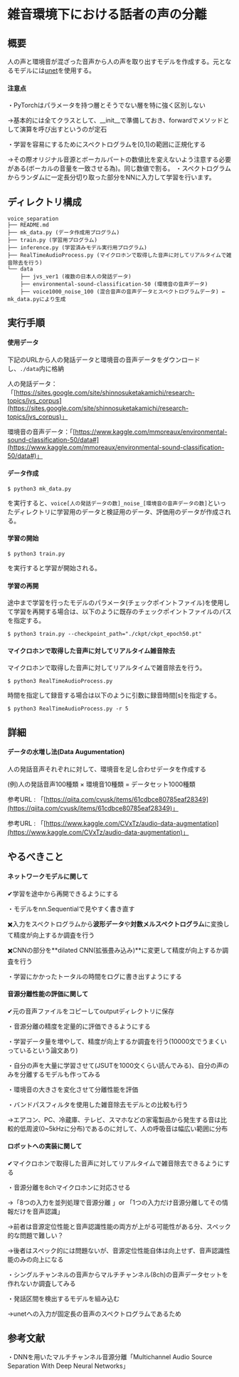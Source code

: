 # 雑音環境下における話者の声の分離



## 概要

人の声と環境音が混ざった音声から人の声を取り出すモデルを作成する。元となるモデルには[unet](https://ejhumphrey.com/assets/pdf/jansson2017singing.pdf)を使用する。



#### 注意点

・PyTorchはパラメータを持つ層とそうでない層を特に強く区別しない

→基本的には全てクラスとして、\__init__で準備しておき、forwardでメソッドとして演算を呼び出すというのが定石

・学習を容易にするためにスペクトログラムを[0,1]の範囲に正規化する

→その際オリジナル音源とボーカルパートの数値比を変えないよう注意する必要がある(ボーカルの音量を一致させる為)。同じ数値で割る。
・スペクトログラムからランダムに一定長分切り取った部分をNNに入力して学習を行います。



## ディレクトリ構成

```
voice_separation
├── README.md
├── mk_data.py (データ作成用プログラム)
├── train.py (学習用プログラム)
├── inference.py (学習済みモデル実行用プログラム)
├── RealTimeAudioProcess.py (マイクロホンで取得した音声に対してリアルタイムで雑音除去を行う)
└── data
    ├── jvs_ver1 (複数の日本人の発話データ)
    ├── environmental-sound-classification-50 (環境音の音声データ)
    ├── voice1000_noise_100 (混合音声の音声データとスペクトログラムデータ) ← mk_data.pyにより生成

```







## 実行手順

#### 使用データ

下記のURLから人の発話データと環境音の音声データをダウンロードし、`./data`内に格納

人の発話データ：「[https://sites.google.com/site/shinnosuketakamichi/research-topics/jvs_corpus](https://sites.google.com/site/shinnosuketakamichi/research-topics/jvs_corpus)」

環境音の音声データ：「[https://www.kaggle.com/mmoreaux/environmental-sound-classification-50/data#](https://www.kaggle.com/mmoreaux/environmental-sound-classification-50/data#)」



#### データ作成

```
$ python3 mk_data.py
```

を実行すると、`voice[人の発話データの数]_noise_[環境音の音声データの数]`といったディレクトリに学習用のデータと検証用のデータ、評価用のデータが作成される。



#### 学習の開始

```
$ python3 train.py
```

を実行すると学習が開始される。





#### 学習の再開

途中まで学習を行ったモデルのパラメータ(チェックポイントファイル)を使用して学習を再開する場合は、以下のように既存のチェックポイントファイルのパスを指定する。

```
$ python3 train.py --checkpoint_path="./ckpt/ckpt_epoch50.pt"
```



#### マイクロホンで取得した音声に対してリアルタイム雑音除去

マイクロホンで取得した音声に対してリアルタイムで雑音除去を行う。

```
$ python3 RealTimeAudioProcess.py 
```

時間を指定して録音する場合は以下のように引数に録音時間[s]を指定する。

```
$ python3 RealTimeAudioProcess.py -r 5
```















## 詳細

#### データの水増し法(Data Augumentation)

人の発話音声それぞれに対して、環境音を足し合わせデータを作成する

(例)人の発話音声100種類 × 環境音10種類 = データセット1000種類



参考URL : 「[https://qiita.com/cvusk/items/61cdbce80785eaf28349](https://qiita.com/cvusk/items/61cdbce80785eaf28349)」

参考URL : 「[https://www.kaggle.com/CVxTz/audio-data-augmentation](https://www.kaggle.com/CVxTz/audio-data-augmentation)」





## やるべきこと

#### ネットワークモデルに関して

✔︎学習を途中から再開できるようにする

・モデルをnn.Sequentialで見やすく書き直す

✖️入力をスペクトログラムから**波形データ**や**対数メルスペクトログラム**に変換して精度が向上するか調査を行う

✖️CNNの部分を**dilated CNN(拡張畳み込み)**に変更して精度が向上するか調査を行う

・学習にかかったトータルの時間をログに書き出すようにする

#### 音源分離性能の評価に関して

✔︎元の音声ファイルをコピーしてoutputディレクトリに保存

・音源分離の精度を定量的に評価できるようにする

・学習データ量を増やして、精度が向上するか調査を行う(10000文でうまくいっているという論文あり)

・自分の声を大量に学習させて(JSUTを1000文くらい読んでみる)、自分の声のみを分離するモデルも作ってみる

・環境音の大きさを変化させて分離性能を評価

・バンドパスフィルタを使用した雑音除去モデルとの比較も行う

→エアコン、PC、冷蔵庫、テレビ、スマホなどの家電製品から発生する音は比較的低周波(0~5kHzに分布)であるのに対して、人の呼吸音は幅広い範囲に分布

#### ロボットへの実装に関して

✔︎マイクロホンで取得した音声に対してリアルタイムで雑音除去できるようにする

・音源分離を8chマイクロホンに対応させる

→「8つの入力を並列処理で音源分離 」or 「1つの入力だけ音源分離してその情報だけを音声認識」

→前者は音源定位性能と音声認識性能の両方が上がる可能性がある分、スペック的な問題で難しい？

→後者はスペック的には問題ないが、音源定位性能自体は向上せず、音声認識性能のみの向上になる

・シングルチャンネルの音声からマルチチャンネル(8ch)の音声データセットを作れないか調査してみる

・発話区間を検出するモデルを組み込む

→unetへの入力が固定長の音声のスペクトログラムであるため



## 参考文献

・DNNを用いたマルチチャンネル音源分離「Multichannel Audio Source Separation With Deep Neural Networks」





